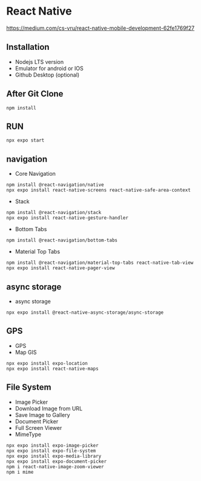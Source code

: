 # React Native

https://medium.com/cs-vru/react-native-mobile-development-62fe1769f27

## Installation
- Nodejs LTS version
- Emulator for android or IOS
- Github Desktop (optional)

## After Git Clone
```
npm install
```

## RUN
```
npx expo start
```

## navigation
- Core Navigation
```
npm install @react-navigation/native
npx expo install react-native-screens react-native-safe-area-context
```
- Stack
```
npm install @react-navigation/stack
npx expo install react-native-gesture-handler
```
- Bottom Tabs
```
npm install @react-navigation/bottom-tabs
```
- Material Top Tabs
```
npm install @react-navigation/material-top-tabs react-native-tab-view
npx expo install react-native-pager-view
```


## async storage
- async storage
```
npx expo install @react-native-async-storage/async-storage
```

## GPS
- GPS
- Map GIS
```
npx expo install expo-location
npx expo install react-native-maps
```

## File System
- Image Picker
- Download Image from URL
- Save Image to Gallery
- Document Picker
- Full Screen Viewer
- MimeType
```
npx expo install expo-image-picker
npx expo install expo-file-system
npx expo install expo-media-library
npx expo install expo-document-picker
npm i react-native-image-zoom-viewer 
npm i mime
```